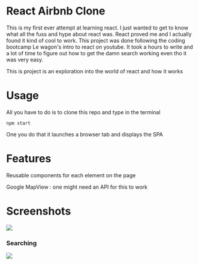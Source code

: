 # React Airbnb Clone

This is my first ever attempt at learning react. I just wanted to get to know what all the fuss and hype about react was. React proved me and I actually found it kind of cool to work. This project was done following the coding bootcamp Le wagon's intro to react on youtube. It took a hours to write and a lot of time to figure out how to get the damn search working even tho it was very easy. 

This is project is an exploration into the world of react and how it works

# Usage

All you have to do is to clone this repo and type in the terminal 

    npm start

One you do that it launches a browser tab and displays the SPA

# Features

Reusable components for each element on the page 

Google MapView : one might need an API for this to work

# Screenshots

![](https://static.notion-static.com/09ac5d51-ac8b-4828-be50-fb38662583ff/Screen_Shot.jpg)

### Searching

![](https://static.notion-static.com/d080189f-2a60-479e-9628-283e0166bf82/Screen_Shot_1.jpg)
